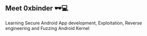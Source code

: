 ## Meet 0xbinder 🕶️💻
Learning Secure Android App development, Exploitation, Reverse engineering and Fuzzing Android Kernel
